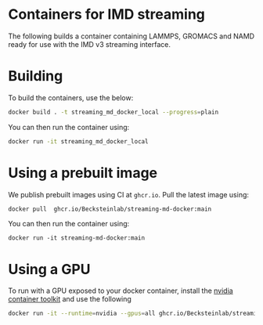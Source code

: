 # Containers for IMD streaming

The following builds a container containing LAMMPS, GROMACS and NAMD ready for use with the IMD v3 streaming interface.


# Building

To build the containers, use the below:

```bash
docker build . -t streaming_md_docker_local --progress=plain
```

You can then run the container using:

```bash
docker run -it streaming_md_docker_local

```


# Using a prebuilt image

We publish prebuilt images using CI at `ghcr.io`. Pull the latest image using:

```bash
docker pull  ghcr.io/Becksteinlab/streaming-md-docker:main
```

You can then run the container using:
```
docker run -it streaming-md-docker:main
```

# Using a GPU

To run with a GPU exposed to your docker container, install the [nvidia container toolkit](https://docs.nvidia.com/datacenter/cloud-native/container-toolkit/latest/index.html) and use the following

```bash
docker run -it --runtime=nvidia --gpus=all ghcr.io/Becksteinlab/streaming-md-docker:main
```
